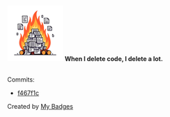 <img src="https://github.com/my-badges/my-badges/blob/master/badges/mass-delete-commit/mass-delete-commit-10k.png?raw=true" alt="When I delete code, I delete a lot." title="When I delete code, I delete a lot." width="128">
<strong>When I delete code, I delete a lot.</strong>
<br><br>

Commits:

- <a href="https://github.com/andrewjswan/MediaPortal-1/commit/f467f1c18640791dad7228db18ee56088fac8a26">f467f1c</a>


Created by <a href="https://github.com/my-badges/my-badges">My Badges</a>